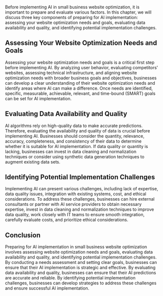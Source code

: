 

Before implementing AI in small business website optimization, it is important to prepare and evaluate various factors. In this chapter, we will discuss three key components of preparing for AI implementation: assessing your website optimization needs and goals, evaluating data availability and quality, and identifying potential implementation challenges.

Assessing Your Website Optimization Needs and Goals
---------------------------------------------------

Assessing your website optimization needs and goals is a critical first step before implementing AI. By analyzing user behavior, evaluating competitors' websites, assessing technical infrastructure, and aligning website optimization needs with broader business goals and objectives, businesses can develop a clear understanding of their website optimization needs and identify areas where AI can make a difference. Once needs are identified, specific, measurable, achievable, relevant, and time-bound (SMART) goals can be set for AI implementation.

Evaluating Data Availability and Quality
----------------------------------------

AI algorithms rely on high-quality data to make accurate predictions. Therefore, evaluating the availability and quality of data is crucial before implementing AI. Businesses should consider the quantity, relevance, accuracy, completeness, and consistency of their data to determine whether it is suitable for AI implementation. If data quality or quantity is lacking, businesses can invest in data cleaning and normalization techniques or consider using synthetic data generation techniques to augment existing data sets.

Identifying Potential Implementation Challenges
-----------------------------------------------

Implementing AI can present various challenges, including lack of expertise, data quality issues, integration with existing systems, cost, and ethical considerations. To address these challenges, businesses can hire external consultants or partner with AI service providers to obtain necessary expertise, invest in data cleaning and normalization techniques to improve data quality, work closely with IT teams to ensure smooth integration, carefully evaluate costs, and prioritize ethical considerations.

Conclusion
----------

Preparing for AI implementation in small business website optimization involves assessing website optimization needs and goals, evaluating data availability and quality, and identifying potential implementation challenges. By conducting a needs assessment and setting clear goals, businesses can ensure that their AI implementation is strategic and effective. By evaluating data availability and quality, businesses can ensure that their AI predictions are accurate and reliable. By identifying potential implementation challenges, businesses can develop strategies to address these challenges and ensure successful AI implementation.
